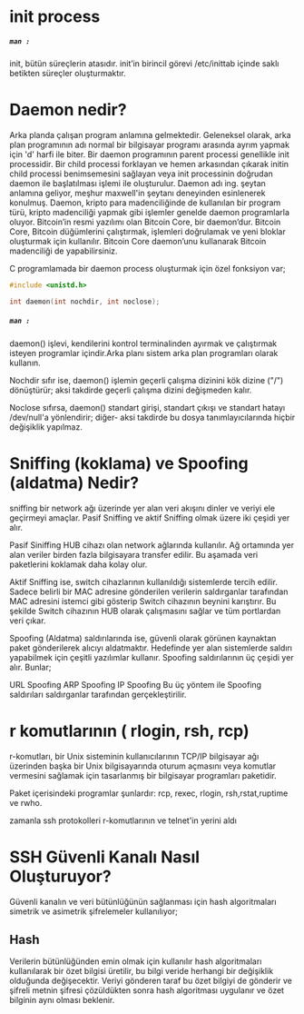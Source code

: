 # init process
##### `man :`
init, bütün süreçlerin atasıdır. init’in birincil görevi /etc/inittab içinde saklı betikten süreçler oluşturmaktır.

# Daemon nedir?

Arka planda çalışan program anlamına gelmektedir. Geleneksel olarak, arka plan programının adı normal bir bilgisayar programı arasında ayrım yapmak için 'd' harfi ile biter.
Bir daemon programının parent processi genellikle init processidir. Bir child processi forklayan ve hemen arkasından çıkarak initin child processi benimsemesini sağlayan veya init processinin doğrudan daemon ile başlatılması işlemi ile oluşturulur.
Daemon adı ing. şeytan anlamına geliyor, meşhur maxwell'in şeytanı deneyinden esinlenerek konulmuş.
Daemon, kripto para madenciliğinde de kullanılan bir program türü, kripto madenciliği yapmak gibi işlemler genelde daemon programlarla oluyor.
Bitcoin’in resmi yazılımı olan Bitcoin Core, bir daemon’dur. Bitcoin Core, Bitcoin düğümlerini çalıştırmak, işlemleri doğrulamak ve yeni bloklar oluşturmak için kullanılır. Bitcoin Core daemon’unu kullanarak Bitcoin madenciliği de yapabilirsiniz.

C programlamada bir daemon process oluşturmak için özel fonksiyon var;
```C
#include <unistd.h>

int daemon(int nochdir, int noclose);
```

##### `man :` 
daemon() işlevi, kendilerini kontrol terminalinden ayırmak ve çalıştırmak isteyen programlar içindir.Arka planı sistem arka plan programları olarak kullanın.

Nochdir sıfır ise, daemon() işlemin geçerli çalışma dizinini kök dizine ("/") dönüştürür; aksi takdirde geçerli çalışma dizini değişmeden kalır.

Noclose sıfırsa, daemon() standart girişi, standart çıkışı ve standart hatayı /dev/null'a yönlendirir; diğer- aksi takdirde bu dosya tanımlayıcılarında hiçbir değişiklik yapılmaz.

# Sniffing (koklama) ve Spoofing (aldatma) Nedir?

sniffing bir network ağı üzerinde yer alan veri akışını dinler ve veriyi ele geçirmeyi amaçlar.
Pasif Sniffing ve aktif Sniffing olmak üzere iki çeşidi yer alır.

Pasif Siniffing HUB cihazı olan network ağlarında kullanılır. Ağ ortamında yer alan veriler birden fazla bilgisayara transfer edilir. Bu aşamada veri paketlerini koklamak daha kolay olur.

Aktif Sniffing ise, switch cihazlarının kullanıldığı sistemlerde tercih edilir. Sadece belirli bir MAC adresine gönderilen verilerin saldırganlar tarafından MAC adresini istemci gibi gösterip Switch cihazının beynini karıştırır. Bu şekilde Switch cihazının HUB olarak çalışmasını sağlar ve tüm portlardan veri çıkar.

Spoofing (Aldatma) saldırılarında ise, güvenli olarak görünen kaynaktan paket gönderilerek alıcıyı aldatmaktır. Hedefinde yer alan sistemlerde saldırı yapabilmek için çeşitli yazılımlar kullanır. Spoofing saldırılarının üç çeşidi yer alır. Bunlar;

URL Spoofing
ARP Spoofing
IP Spoofing
Bu üç yöntem ile Spoofing saldırıları saldırganlar tarafından gerçekleştirilir.



# r komutlarının ( rlogin, rsh, rcp)

 r-komutları, bir Unix sisteminin kullanıcılarının TCP/IP bilgisayar ağı üzerinden başka bir Unix bilgisayarında oturum açmasını veya komutlar vermesini sağlamak için tasarlanmış bir bilgisayar programları paketidir.

Paket içerisindeki programlar şunlardır: ​rcp​, ​rexec​, ​rlogin​, ​rsh​, ​rstat​,​ruptime​ve ​rwho​.

zamanla ssh protokolleri r-komutlarının ve telnet'in yerini aldı

# SSH Güvenli Kanalı Nasıl Oluşturuyor?

Güvenli kanalın ve veri bütünlüğünün sağlanması için hash algoritmaları simetrik ve asimetrik şifrelemeler kullanılıyor;

## Hash

Verilerin bütünlüğünden emin olmak için kullanılır
hash algoritmaları kullanılarak bir özet bilgisi üretilir, bu bilgi veride herhangi bir değişiklik olduğunda değişecektir. Veriyi gönderen taraf bu özet bilgiyi de gönderir ve şifreli metnin şifresi çözüldükten sonra hash algoritması uygulanır ve özet bilginin aynı olması beklenir.

##

##